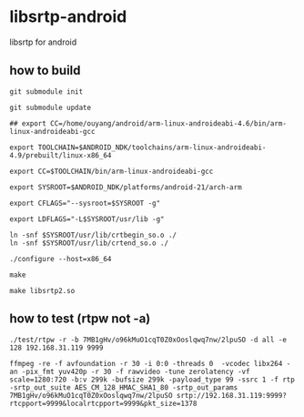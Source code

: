 # libsrtp-android
libsrtp for android

## how to build

    git submodule init

    git submodule update

    ## export CC=/home/ouyang/android/arm-linux-androideabi-4.6/bin/arm-linux-androideabi-gcc

    export TOOLCHAIN=$ANDROID_NDK/toolchains/arm-linux-androideabi-4.9/prebuilt/linux-x86_64
    
    export CC=$TOOLCHAIN/bin/arm-linux-androideabi-gcc
        
    export SYSROOT=$ANDROID_NDK/platforms/android-21/arch-arm
    
    export CFLAGS="--sysroot=$SYSROOT -g"
    
    export LDFLAGS="-L$SYSROOT/usr/lib -g"
    
    ln -snf $SYSROOT/usr/lib/crtbegin_so.o ./
    ln -snf $SYSROOT/usr/lib/crtend_so.o ./
    
    ./configure --host=x86_64
    
    make
    
    make libsrtp2.so

## how to test (rtpw not -a)

    ./test/rtpw -r -b 7MB1gHv/o96kMuO1cqT0Z0xOoslqwq7nw/2lpuSO -d all -e 128 192.168.31.119 9999
    
    ffmpeg -re -f avfoundation -r 30 -i 0:0 -threads 0  -vcodec libx264 -an -pix_fmt yuv420p -r 30 -f rawvideo -tune zerolatency -vf scale=1280:720 -b:v 299k -bufsize 299k -payload_type 99 -ssrc 1 -f rtp -srtp_out_suite AES_CM_128_HMAC_SHA1_80 -srtp_out_params 7MB1gHv/o96kMuO1cqT0Z0xOoslqwq7nw/2lpuSO srtp://192.168.31.119:9999?rtcpport=9999&localrtcpport=9999&pkt_size=1378​

